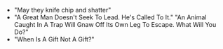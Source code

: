 - "May they knife chip and shatter"
- "A Great Man Doesn't Seek To Lead. He's Called To It."
  "An Animal Caught In A Trap Will Gnaw Off Its Own Leg To Escape. What Will You Do?"
- "When Is A Gift Not A Gift?"
